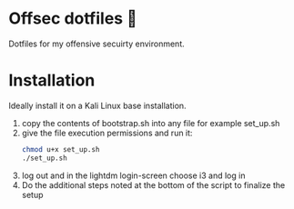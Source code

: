 # Offsec dotfiles 👻
Dotfiles for my offensive secuirty environment.


# Installation 
Ideally install it on a Kali Linux base installation. 
1) copy the contents of bootstrap.sh into any file for example set_up.sh
2) give the file execution permissions and run it:  
    ```sh
    chmod u+x set_up.sh 
    ./set_up.sh 
    ```
3) log out and in the lightdm login-screen choose i3 and log in
4) Do the additional steps noted at the bottom of the script to finalize the setup  
